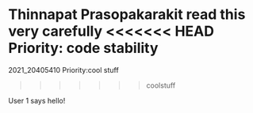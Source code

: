 Thinnapat Prasopakarakit
read this very carefully
<<<<<<< HEAD
Priority: code stability
=======
2021_20405410
Priority:cool stuff
>>>>>>> coolstuff

User 1 says hello!
